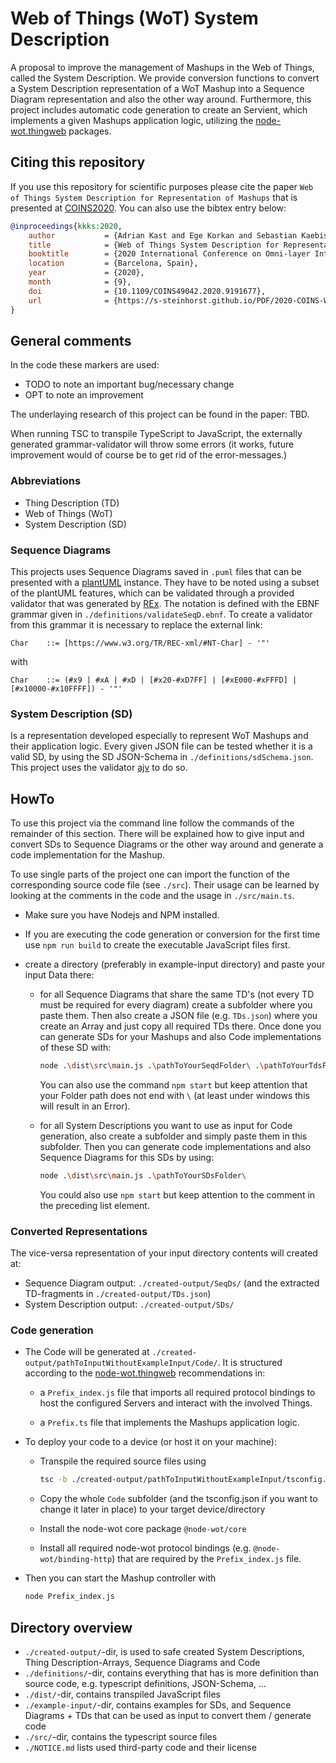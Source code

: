 # Web of Things (WoT) System Description

A proposal to improve the management of Mashups in the Web of Things, called the System Description. 
We provide conversion functions to convert a System Description representation of a WoT Mashup into a Sequence Diagram representation and also the other way around. 
Furthermore, this project includes automatic code generation to create an Servient, which implements a given Mashups application logic, utilizing the [node-wot.thingweb](https://github.com/eclipse/thingweb.node-wot) packages.

## Citing this repository

If you use this repository for scientific purposes please cite the paper `Web of Things System Description for Representation of Mashups` that is presented at [COINS2020](https://coinsconf.com/). You can also use the bibtex entry below:

```bibtex
@inproceedings{kkks:2020,    
    author           = {Adrian Kast and Ege Korkan and Sebastian Kaebisch and Sebastian Steinhorst},
    title            = {Web of Things System Description for Representation of Mashups},
    booktitle        = {2020 International Conference on Omni-layer Intelligent Systems (COINS)},
    location         = {Barcelona, Spain},
    year             = {2020},
    month            = {9},
    doi              = {10.1109/COINS49042.2020.9191677},
    url              = {https://s-steinhorst.github.io/PDF/2020-COINS-Web%20of%20Things%20System%20Description%20for%20Representation%20of%20Mashups.pdf},
}
```

## General comments

In the code these markers are used:

- TODO to note an important bug/necessary change
- OPT to note an improvement

The underlaying research of this project can be found in the paper: TBD.

When running TSC to transpile TypeScript to JavaScript, the externally generated grammar-validator will throw some errors (it works, future improvement would of course be to get rid of the error-messages.)

### Abbreviations

- Thing Description (TD)
- Web of Things (WoT)
- System Description (SD)

### Sequence Diagrams

This projects uses Sequence Diagrams saved in `.puml` files that can be presented with a [plantUML](https://plantuml.com/) instance.
They have to be noted using a subset of the plantUML features, which can be validated through a provided validator that was generated by [REx](https://bottlecaps.de/rex/).
The notation is defined with the EBNF grammar given in `./definitions/validateSeqD.ebnf`. To create a validator from this grammar it is necessary to replace the external link:

```ebnf
Char    ::= [https://www.w3.org/TR/REC-xml/#NT-Char] - '"'
```  

with  

```ebnf
Char    ::= (#x9 | #xA | #xD | [#x20-#xD7FF] | [#xE000-#xFFFD] | [#x10000-#x10FFFF]) - '"'
```

### System Description (SD)

Is a representation developed especially to represent WoT Mashups and their application logic. Every given JSON file can be tested whether it is a valid SD, by using the SD JSON-Schema in `./definitions/sdSchema.json`. This project uses the validator [ajv](https://github.com/epoberezkin/ajv) to do so.

## HowTo

To use this project via the command line follow the commands of the remainder of this section. There will be explained how to give input and convert SDs to Sequence Diagrams or the other way around and generate a code implementation for the Mashup.

To use single parts of the project one can import the function of the corresponding source code file (see `./src`). Their usage can be learned by looking at the comments in the code and the usage in `./src/main.ts`.

- Make sure you have Nodejs and NPM installed.

- If you are executing the code generation or conversion for the first time use `npm run build` to create the executable JavaScript files first.

- create a directory (preferably in example-input directory) and paste your input Data there:

  - for all Sequence Diagrams that share the same TD's (not every TD must be required for every diagram) create a subfolder where you paste them. Then also create a JSON file (e.g. `TDs.json`) where you create an Array and just copy all required TDs there. Once done you can generate SDs for your Mashups and also Code implementations of these SD with:  

    ```bash
    node .\dist\src\main.js .\pathToYourSeqdFolder\ .\pathToYourTdsFile\TDs.json
    ```

    You can also use the command `npm start` but keep attention that your Folder path does not end with `\` (at least under windows this will result in an Error).
  
  - for all System Descriptions you want to use as input for Code generation, also create a subfolder and simply paste them in this subfolder. Then you can generate code implementations and also Sequence Diagrams for this SDs by using:  

    ```bash
    node .\dist\src\main.js .\pathToYourSDsFolder\
    ```

    You could also use `npm start` but keep attention to the comment in the preceding list element.

### Converted Representations

The vice-versa representation of your input directory contents will created at:
  
- Sequence Diagram output: `./created-output/SeqDs/` (and the extracted TD-fragments in `./created-output/TDs.json`)
- System Description output: `./created-output/SDs/`

### Code generation

- The Code will be generated at `./created-output/pathToInputWithoutExampleInput/Code/`. It is structured according to the [node-wot.thingweb](https://github.com/eclipse/thingweb.node-wot) recommendations in:

  - a `Prefix_index.js` file that imports all required protocol bindings to host the configured Servers and interact with the involved Things.

  - a `Prefix.ts` file that implements the Mashups application logic.

- To deploy your code to a device (or host it on your machine):

  - Transpile the required source files using  

    ```bash
    tsc -b ./created-output/pathToInputWithoutExampleInput/tsconfig.json
    ```

  - Copy the whole `Code` subfolder (and the tsconfig.json if you want to change it later in place) to your target device/directory

  - Install the node-wot core package `@node-wot/core`

  - Install all required node-wot protocol bindings (e.g. `@node-wot/binding-http`) that are required by the `Prefix_index.js` file.

- Then you can start the Mashup controller with  

    ```bash
    node Prefix_index.js
    ```

## Directory overview

- `./created-output/`-dir, is used to safe created System Descriptions, Thing Description-Arrays, Sequence Diagrams and Code
- `./definitions/`-dir, contains everything that has is more definition than source code, e.g. typescript definitions, JSON-Schema, ...
- `./dist/`-dir, contains transpiled JavaScript files
- `./example-input/`-dir, contains examples for SDs, and Sequence Diagrams + TDs that can be used as input to convert them / generate code
- `./src/`-dir, contains the typescript source files
- `./NOTICE.md` lists used third-party code and their license

